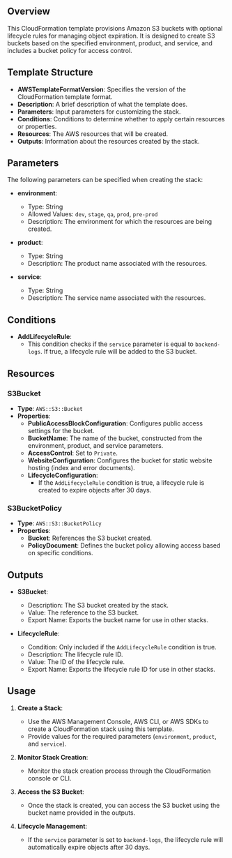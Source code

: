## Overview

This CloudFormation template provisions Amazon S3 buckets with optional lifecycle rules for managing object expiration. It is designed to create S3 buckets based on the specified environment, product, and service, and includes a bucket policy for access control.

## Template Structure

- **AWSTemplateFormatVersion**: Specifies the version of the CloudFormation template format.
- **Description**: A brief description of what the template does.
- **Parameters**: Input parameters for customizing the stack.
- **Conditions**: Conditions to determine whether to apply certain resources or properties.
- **Resources**: The AWS resources that will be created.
- **Outputs**: Information about the resources created by the stack.

## Parameters

The following parameters can be specified when creating the stack:

- **environment**: 
  - Type: String
  - Allowed Values: `dev`, `stage`, `qa`, `prod`, `pre-prod`
  - Description: The environment for which the resources are being created.

- **product**: 
  - Type: String
  - Description: The product name associated with the resources.

- **service**: 
  - Type: String
  - Description: The service name associated with the resources.

## Conditions

- **AddLifecycleRule**: 
  - This condition checks if the `service` parameter is equal to `backend-logs`. If true, a lifecycle rule will be added to the S3 bucket.

## Resources

### S3Bucket

- **Type**: `AWS::S3::Bucket`
- **Properties**:
  - **PublicAccessBlockConfiguration**: Configures public access settings for the bucket.
  - **BucketName**: The name of the bucket, constructed from the environment, product, and service parameters.
  - **AccessControl**: Set to `Private`.
  - **WebsiteConfiguration**: Configures the bucket for static website hosting (index and error documents).
  - **LifecycleConfiguration**: 
    - If the `AddLifecycleRule` condition is true, a lifecycle rule is created to expire objects after 30 days.

### S3BucketPolicy

- **Type**: `AWS::S3::BucketPolicy`
- **Properties**:
  - **Bucket**: References the S3 bucket created.
  - **PolicyDocument**: Defines the bucket policy allowing access based on specific conditions.

## Outputs

- **S3Bucket**: 
  - Description: The S3 bucket created by the stack.
  - Value: The reference to the S3 bucket.
  - Export Name: Exports the bucket name for use in other stacks.

- **LifecycleRule**: 
  - Condition: Only included if the `AddLifecycleRule` condition is true.
  - Description: The lifecycle rule ID.
  - Value: The ID of the lifecycle rule.
  - Export Name: Exports the lifecycle rule ID for use in other stacks.

## Usage

1. **Create a Stack**:
   - Use the AWS Management Console, AWS CLI, or AWS SDKs to create a CloudFormation stack using this template.
   - Provide values for the required parameters (`environment`, `product`, and `service`).

2. **Monitor Stack Creation**:
   - Monitor the stack creation process through the CloudFormation console or CLI.

3. **Access the S3 Bucket**:
   - Once the stack is created, you can access the S3 bucket using the bucket name provided in the outputs.

4. **Lifecycle Management**:
   - If the `service` parameter is set to `backend-logs`, the lifecycle rule will automatically expire objects after 30 days.
